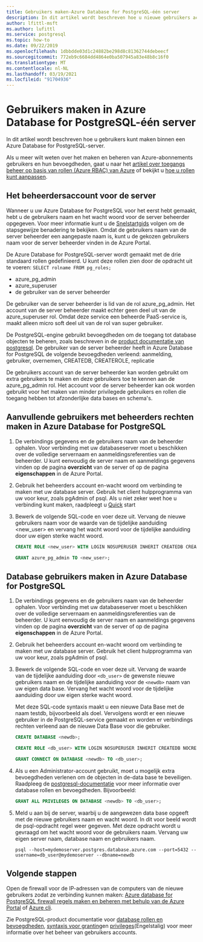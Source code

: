 ```yaml
---
title: Gebruikers maken-Azure Database for PostgreSQL-één server
description: In dit artikel wordt beschreven hoe u nieuwe gebruikers accounts kunt maken om te communiceren met een Azure Database for PostgreSQL-één-server.
author: lfittl-msft
ms.author: lufittl
ms.service: postgresql
ms.topic: how-to
ms.date: 09/22/2019
ms.openlocfilehash: 1dbbdde03d1c24882be298d8c81362744debeecf
ms.sourcegitcommit: 772eb9c6684dd4864e0ba507945a83e48b8c16f0
ms.translationtype: MT
ms.contentlocale: nl-NL
ms.lasthandoff: 03/19/2021
ms.locfileid: "91704936"
---
```

# <a name="create-users-in-azure-database-for-postgresql---single-server"></a>Gebruikers maken in Azure Database for PostgreSQL-één server

In dit artikel wordt beschreven hoe u gebruikers kunt maken binnen een Azure Database for PostgreSQL-server.

Als u meer wilt weten over het maken en beheren van Azure-abonnements gebruikers en hun bevoegdheden, gaat u naar het [artikel over toegangs beheer op basis van rollen (Azure RBAC) van Azure](../role-based-access-control/built-in-roles.md) of bekijkt u [hoe u rollen kunt aanpassen](../role-based-access-control/custom-roles.md).

## <a name="the-server-admin-account"></a>Het beheerdersaccount voor de server

Wanneer u uw Azure Database for PostgreSQL voor het eerst hebt gemaakt, hebt u de gebruikers naam en het wacht woord voor de server beheerder opgegeven. Voor meer informatie kunt u de [Snelstartgids](quickstart-create-server-database-portal.md) volgen om de stapsgewijze benadering te bekijken. Omdat de gebruikers naam van de server beheerder een aangepaste naam is, kunt u de gekozen gebruikers naam voor de server beheerder vinden in de Azure Portal.

De Azure Database for PostgreSQL-server wordt gemaakt met de drie standaard rollen gedefinieerd. U kunt deze rollen zien door de opdracht uit te voeren: `SELECT rolname FROM pg_roles;`

- azure_pg_admin
- azure_superuser
- de gebruiker van de server beheerder

De gebruiker van de server beheerder is lid van de rol azure_pg_admin. Het account van de server beheerder maakt echter geen deel uit van de azure_superuser rol. Omdat deze service een beheerde PaaS-service is, maakt alleen micro soft deel uit van de rol van super gebruiker.

De PostgreSQL-engine gebruikt bevoegdheden om de toegang tot database objecten te beheren, zoals beschreven in de [product documentatie van postgresql](https://www.postgresql.org/docs/current/static/sql-createrole.html). De gebruiker van de server beheerder heeft in Azure Database for PostgreSQL de volgende bevoegdheden verleend: aanmelding, gebruiker, overnemen, CREATEDB, CREATEROLE, replicatie

De gebruikers account van de server beheerder kan worden gebruikt om extra gebruikers te maken en deze gebruikers toe te kennen aan de azure_pg_admin rol. Het account voor de server beheerder kan ook worden gebruikt voor het maken van minder privilegede gebruikers en rollen die toegang hebben tot afzonderlijke data bases en schema's.

## <a name="how-to-create-additional-admin-users-in-azure-database-for-postgresql"></a>Aanvullende gebruikers met beheerders rechten maken in Azure Database for PostgreSQL

1. De verbindings gegevens en de gebruikers naam van de beheerder ophalen.
   Voor verbinding met uw databaseserver moet u beschikken over de volledige servernaam en aanmeldingsreferenties van de beheerder. U kunt eenvoudig de server naam en aanmeldings gegevens vinden op de pagina **overzicht** van de server of op de pagina **eigenschappen** in de Azure Portal.

2. Gebruik het beheerders account en-wacht woord om verbinding te maken met uw database server. Gebruik het client hulpprogramma van uw voor keur, zoals pgAdmin of psql.
   Als u niet zeker weet hoe u verbinding kunt maken, raadpleegt u [Quick](./quickstart-create-server-database-portal.md) start

3. Bewerk de volgende SQL-code en voer deze uit. Vervang de nieuwe gebruikers naam voor de waarde van de tijdelijke aanduiding <new_user> en vervang het wacht woord voor de tijdelijke aanduiding door uw eigen sterke wacht woord. 

   ```sql
   CREATE ROLE <new_user> WITH LOGIN NOSUPERUSER INHERIT CREATEDB CREATEROLE NOREPLICATION PASSWORD '<StrongPassword!>';

   GRANT azure_pg_admin TO <new_user>;
   ```

## <a name="how-to-create-database-users-in-azure-database-for-postgresql"></a>Database gebruikers maken in Azure Database for PostgreSQL

1. De verbindings gegevens en de gebruikers naam van de beheerder ophalen.
   Voor verbinding met uw databaseserver moet u beschikken over de volledige servernaam en aanmeldingsreferenties van de beheerder. U kunt eenvoudig de server naam en aanmeldings gegevens vinden op de pagina **overzicht** van de server of op de pagina **eigenschappen** in de Azure Portal.

2. Gebruik het beheerders account en-wacht woord om verbinding te maken met uw database server. Gebruik het client hulpprogramma van uw voor keur, zoals pgAdmin of psql.

3. Bewerk de volgende SQL-code en voer deze uit. Vervang de waarde van de tijdelijke aanduiding door `<db_user>` de gewenste nieuwe gebruikers naam en de tijdelijke aanduiding voor de `<newdb>` naam van uw eigen data base. Vervang het wacht woord voor de tijdelijke aanduiding door uw eigen sterke wacht woord.

   Met deze SQL-code syntaxis maakt u een nieuwe Data Base met de naam testdb, bijvoorbeeld als doel. Vervolgens wordt er een nieuwe gebruiker in de PostgreSQL-service gemaakt en worden er verbindings rechten verleend aan de nieuwe Data Base voor die gebruiker.

   ```sql
   CREATE DATABASE <newdb>;
   
   CREATE ROLE <db_user> WITH LOGIN NOSUPERUSER INHERIT CREATEDB NOCREATEROLE NOREPLICATION PASSWORD '<StrongPassword!>';
   
   GRANT CONNECT ON DATABASE <newdb> TO <db_user>;
   ```

4. Als u een Administrator-account gebruikt, moet u mogelijk extra bevoegdheden verlenen om de objecten in de-data base te beveiligen. Raadpleeg de [postgresql-documentatie](https://www.postgresql.org/docs/current/static/ddl-priv.html) voor meer informatie over database rollen en bevoegdheden. Bijvoorbeeld:

   ```sql
   GRANT ALL PRIVILEGES ON DATABASE <newdb> TO <db_user>;
   ```

5. Meld u aan bij de server, waarbij u de aangewezen data base opgeeft met de nieuwe gebruikers naam en wacht woord. In dit voor beeld wordt de psql-opdracht regel weer gegeven. Met deze opdracht wordt u gevraagd om het wacht woord voor de gebruikers naam. Vervang uw eigen server naam, database naam en gebruikers naam.

   ```shell
   psql --host=mydemoserver.postgres.database.azure.com --port=5432 --username=db_user@mydemoserver --dbname=newdb
   ```

## <a name="next-steps"></a>Volgende stappen

Open de firewall voor de IP-adressen van de computers van de nieuwe gebruikers zodat ze verbinding kunnen maken: [Azure database for PostgreSQL firewall regels maken en beheren met behulp van de Azure Portal](howto-manage-firewall-using-portal.md) of [Azure cli](howto-manage-firewall-using-cli.md).

Zie PostgreSQL-product documentatie voor [database rollen en bevoegdheden](https://www.postgresql.org/docs/current/static/user-manag.html), [syntaxis voor granting](https://www.postgresql.org/docs/current/static/sql-grant.html)en [privileges](https://www.postgresql.org/docs/current/static/ddl-priv.html)(Engelstalig) voor meer informatie over het beheer van gebruikers accounts.
